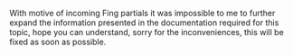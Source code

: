 With motive of incoming Fing partials it was impossible to me to further expand the information presented in the documentation required for this topic,
hope you can understand, sorry for the inconveniences, this will be fixed as soon as possible.

